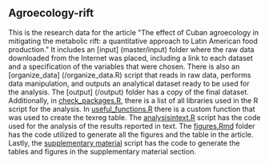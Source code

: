 ## Agroecology-rift

This is the research data for the article "The effect of Cuban agroecology in mitigating the metabolic rift: a quantitative approach to Latin American food production." It includes an [input] (master/input) folder where the raw data downloaded from the Internet was placed, including a link to each dataset and a specification of the variables that were chosen. There is also an [organize_data] (/organize_data.R) script that reads in raw data, performs data manipulation, and outputs an analytical dataset ready to be used for the analysis. The [output] (/output) folder has a copy of the final dataset. Additionally, in [check_packages.R](/check_packages.R), there is a list of all libraries used in the R script for the analysis. In [useful_functions.R](/useful_functions.R) there is a custom function that was used to create the texreg table. The [analysisintext.R](/analysisintext.R) script has the code used for the analysis of the results reported in text. The [figures.Rmd](/figures.Rmd) folder has the code utilized to generate all the figures and the table in the article. Lastly, the [supplementary material](/supplementary_material.R/) script has the code to generate the tables and figures in the supplementary material section. 
    
